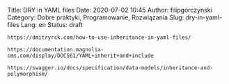 Title: DRY in YAML files
Date: 2020-07-02 10:45
Author: filipgorczynski
Category: Dobre praktyki, Programowanie, Rozwiązania
Slug: dry-in-yaml-files
Lang: en
Status: draft

`https://dmitryrck.com/how-to-use-inheritance-in-yaml-files/`

`https://documentation.magnolia-cms.com/display/DOCS61/YAML+inherit+and+include`

`https://swagger.io/docs/specification/data-models/inheritance-and-polymorphism/`

 
